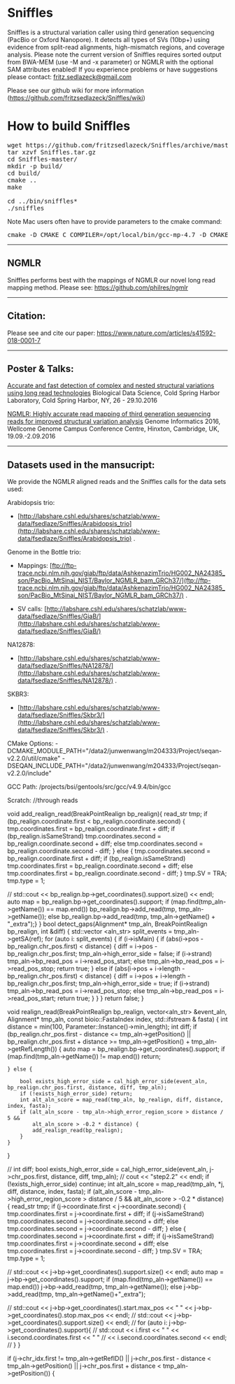 # Sniffles
Sniffles is a structural variation caller using third generation sequencing (PacBio or Oxford Nanopore). It detects all types of SVs (10bp+) using evidence from split-read alignments, high-mismatch regions, and coverage analysis. Please note the current version of Sniffles requires sorted output from BWA-MEM (use -M and -x parameter) or NGMLR with the optional SAM attributes enabled! If you experience problems or have suggestions please contact: fritz.sedlazeck@gmail.com


Please see our github wiki for more information (https://github.com/fritzsedlazeck/Sniffles/wiki)


# How to build Sniffles
<pre>wget https://github.com/fritzsedlazeck/Sniffles/archive/master.tar.gz -O Sniffles.tar.gz
tar xzvf Sniffles.tar.gz
cd Sniffles-master/
mkdir -p build/
cd build/
cmake ..
make

cd ../bin/sniffles*
./sniffles</pre>

Note Mac users often have to provide parameters to the cmake command:
<pre>cmake -D CMAKE_C_COMPILER=/opt/local/bin/gcc-mp-4.7 -D CMAKE_CXX_COMPILER=/opt/local/bin/g++-mp-4.7 .. 
</pre>


**************************************
## NGMLR
Sniffles performs best with the mappings of NGMLR our novel long read mapping method. 
Please see:
https://github.com/philres/ngmlr

****************************************
## Citation:
Please see and cite our paper:
https://www.nature.com/articles/s41592-018-0001-7
  
**************************************
## Poster & Talks:

[Accurate and fast detection of complex and nested structural variations using long read technologies](http://schatzlab.cshl.edu/presentations/2016/2016.10.28.BIODATA.PacBioSV.pdf)
Biological Data Science, Cold Spring Harbor Laboratory, Cold Spring Harbor, NY, 26 - 29.10.2016

[NGMLR: Highly accurate read mapping of third generation sequencing reads for improved structural variation analysis](http://www.cibiv.at/~philipp_/files/gi2016_poster_phr.pdf) 
Genome Informatics 2016, Wellcome Genome Campus Conference Centre, Hinxton, Cambridge, UK, 19.09.-2.09.2016

**************************************
## Datasets used in the mansucript:
We provide the NGMLR aligned reads and the Sniffles calls for the data sets used:  

Arabidopsis trio: 
+ [http://labshare.cshl.edu/shares/schatzlab/www-data/fsedlaze/Sniffles/Arabidopsis_trio](http://labshare.cshl.edu/shares/schatzlab/www-data/fsedlaze/Sniffles/Arabidopsis_trio) . 

Genome in the Bottle trio: 
+ Mappings: [ftp://ftp-trace.ncbi.nlm.nih.gov/giab/ftp/data/AshkenazimTrio/HG002_NA24385_son/PacBio_MtSinai_NIST/Baylor_NGMLR_bam_GRCh37/](ftp://ftp-trace.ncbi.nlm.nih.gov/giab/ftp/data/AshkenazimTrio/HG002_NA24385_son/PacBio_MtSinai_NIST/Baylor_NGMLR_bam_GRCh37/) . 

+ SV calls: [http://labshare.cshl.edu/shares/schatzlab/www-data/fsedlaze/Sniffles/GiaB/](http://labshare.cshl.edu/shares/schatzlab/www-data/fsedlaze/Sniffles/GiaB/)

NA12878: 
+ [http://labshare.cshl.edu/shares/schatzlab/www-data/fsedlaze/Sniffles/NA12878/](http://labshare.cshl.edu/shares/schatzlab/www-data/fsedlaze/Sniffles/NA12878/) .  

SKBR3: 
+ [http://labshare.cshl.edu/shares/schatzlab/www-data/fsedlaze/Sniffles/Skbr3/](http://labshare.cshl.edu/shares/schatzlab/www-data/fsedlaze/Sniffles/Skbr3/) .

CMake Options:
-DCMAKE_MODULE_PATH="/data2/junwenwang/m204333/Project/seqan-v2.2.0/util/cmake" -DSEQAN_INCLUDE_PATH="/data2/junwenwang/m204333/Project/seqan-v2.2.0/include"

GCC Path:
/projects/bsi/gentools/src/gcc/v4.9.4/bin/gcc

Scratch:
//through reads


void add_realign_read(BreakPointRealign bp_realign){
    read_str tmp;
    if (bp_realign.coordinate.first < bp_realign.coordinate.second) {
        tmp.coordinates.first = bp_realign.coordinate.first + diff;
        if (bp_realign.isSameStrand)
            tmp.coordinates.second = bp_realign.coordinate.second + diff;
        else tmp.coordinates.second = bp_realign.coordinate.second - diff;
    } else {
        tmp.coordinates.second = bp_realign.coordinate.first + diff;
        if (bp_realign.isSameStrand)
            tmp.coordinates.first = bp_realign.coordinate.second + diff;
        else tmp.coordinates.first = bp_realign.coordinate.second - diff;
    }
    tmp.SV = TRA;
    tmp.type = 1;

//                        std::cout << bp_realign.bp->get_coordinates().support.size() << endl;
    auto map = bp_realign.bp->get_coordinates().support;
    if (map.find(tmp_aln->getName()) == map.end())
        bp_realign.bp->add_read(tmp, tmp_aln->getName());
    else
        bp_realign.bp->add_read(tmp, tmp_aln->getName() + "_extra");}
}
bool detect_gaps(Alignment* tmp_aln, BreakPointRealign bp_realign, int &diff) {
    std::vector <aln_str> split_events = tmp_aln->getSA(ref);
    for (auto i: split_events) {
        if (i->isMain) {
            if (abs(i->pos - bp_realign.chr_pos.first) < distance) {
                diff = i->pos - bp_realign.chr_pos.first;
                tmp_aln->high_error_side = false;
                if (i->strand) tmp_aln->bp_read_pos = i->read_pos_start;
                else tmp_aln->bp_read_pos = i->read_pos_stop;
                return true;
            } else if (abs(i->pos + i->length - bp_realign.chr_pos.first) < distance) {
                diff = i->pos + i->length - bp_realign.chr_pos.first;
                tmp_aln->high_error_side = true;
                if (i->strand) tmp_aln->bp_read_pos = i->read_pos_stop;
                else tmp_aln->bp_read_pos = i->read_pos_start;
                return true;
            }
        }
    }
    return false;
}


void realign_read(BreakPointRealign bp_realign, vector<aln_str> &event_aln, Alignment* tmp_aln,
        const bioio::FastaIndex  index, std::ifstream & fasta) {
    int distance = min(100, Parameter::Instance()->min_length);
    int diff;
    if (bp_realign.chr_pos.first - distance <= tmp_aln->getPosition() ||
        bp_realign.chr_pos.first + distance >= tmp_aln->getPosition() + tmp_aln->getRefLength()) {
        auto map = bp_realign.bp->get_coordinates().support;
        if (map.find(tmp_aln->getName()) != map.end()) return;

    } else {

        bool exists_high_error_side = cal_high_error_side(event_aln, bp_realign.chr_pos.first, distance, diff, tmp_aln);
        if (!exists_high_error_side) return;
        int alt_aln_score = map_read(tmp_aln, bp_realign, diff, distance, index, fasta);
        if (alt_aln_score - tmp_aln->high_error_region_score > distance / 5 &&
            alt_aln_score > -0.2 * distance) {
            add_realign_read(bp_realign);
        }
    }
}


//
int diff;
bool exists_high_error_side = cal_high_error_side(event_aln, j->chr_pos.first, distance, diff,
                                                  tmp_aln);
//                    cout << "step2.2" << endl;
if (!exists_high_error_side) continue;
int alt_aln_score = map_read(tmp_aln, *j, diff, distance, index, fasta);
if (alt_aln_score - tmp_aln->high_error_region_score > distance / 5 &&
alt_aln_score > -0.2 * distance) {
read_str tmp;
if (j->coordinate.first < j->coordinate.second) {
tmp.coordinates.first = j->coordinate.first + diff;
if (j->isSameStrand)
tmp.coordinates.second = j->coordinate.second + diff;
else tmp.coordinates.second = j->coordinate.second - diff;
} else {
tmp.coordinates.second = j->coordinate.first + diff;
if (j->isSameStrand)
tmp.coordinates.first = j->coordinate.second + diff;
else tmp.coordinates.first = j->coordinate.second - diff;
}
tmp.SV = TRA;
tmp.type = 1;

//                        std::cout << j->bp->get_coordinates().support.size() << endl;
auto map = j->bp->get_coordinates().support;
if (map.find(tmp_aln->getName()) ==
map.end())
j->bp->add_read(tmp, tmp_aln->getName());
else
j->bp->add_read(tmp, tmp_aln->getName()+"_extra");

//                        std::cout << j->bp->get_coordinates().start.max_pos << " " << j->bp->get_coordinates().stop.max_pos << endl;
//                        std::cout << j->bp->get_coordinates().support.size() << endl;
//                        for (auto i: j->bp->get_coordinates().support){
//                            std::cout << i.first << " " << i.second.coordinates.first << " "
//                             << i.second.coordinates.second << endl;
//                        }
}

if (j->chr_idx.first != tmp_aln->getRefID() || j->chr_pos.first - distance < tmp_aln->getPosition() ||
j->chr_pos.first + distance < tmp_aln->getPosition()) {
